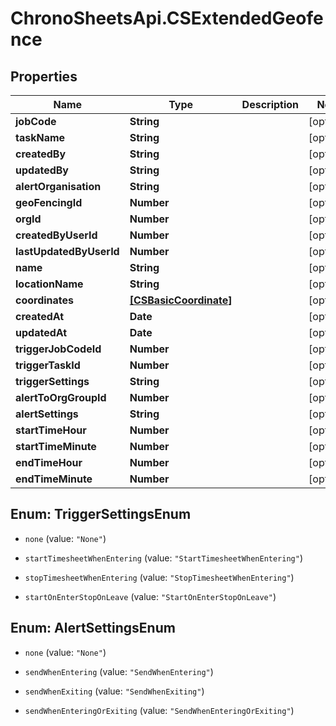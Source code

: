 # ChronoSheetsApi.CSExtendedGeofence

## Properties
Name | Type | Description | Notes
------------ | ------------- | ------------- | -------------
**jobCode** | **String** |  | [optional] 
**taskName** | **String** |  | [optional] 
**createdBy** | **String** |  | [optional] 
**updatedBy** | **String** |  | [optional] 
**alertOrganisation** | **String** |  | [optional] 
**geoFencingId** | **Number** |  | [optional] 
**orgId** | **Number** |  | [optional] 
**createdByUserId** | **Number** |  | [optional] 
**lastUpdatedByUserId** | **Number** |  | [optional] 
**name** | **String** |  | [optional] 
**locationName** | **String** |  | [optional] 
**coordinates** | [**[CSBasicCoordinate]**](CSBasicCoordinate.md) |  | [optional] 
**createdAt** | **Date** |  | [optional] 
**updatedAt** | **Date** |  | [optional] 
**triggerJobCodeId** | **Number** |  | [optional] 
**triggerTaskId** | **Number** |  | [optional] 
**triggerSettings** | **String** |  | [optional] 
**alertToOrgGroupId** | **Number** |  | [optional] 
**alertSettings** | **String** |  | [optional] 
**startTimeHour** | **Number** |  | [optional] 
**startTimeMinute** | **Number** |  | [optional] 
**endTimeHour** | **Number** |  | [optional] 
**endTimeMinute** | **Number** |  | [optional] 


<a name="TriggerSettingsEnum"></a>
## Enum: TriggerSettingsEnum


* `none` (value: `"None"`)

* `startTimesheetWhenEntering` (value: `"StartTimesheetWhenEntering"`)

* `stopTimesheetWhenEntering` (value: `"StopTimesheetWhenEntering"`)

* `startOnEnterStopOnLeave` (value: `"StartOnEnterStopOnLeave"`)




<a name="AlertSettingsEnum"></a>
## Enum: AlertSettingsEnum


* `none` (value: `"None"`)

* `sendWhenEntering` (value: `"SendWhenEntering"`)

* `sendWhenExiting` (value: `"SendWhenExiting"`)

* `sendWhenEnteringOrExiting` (value: `"SendWhenEnteringOrExiting"`)




